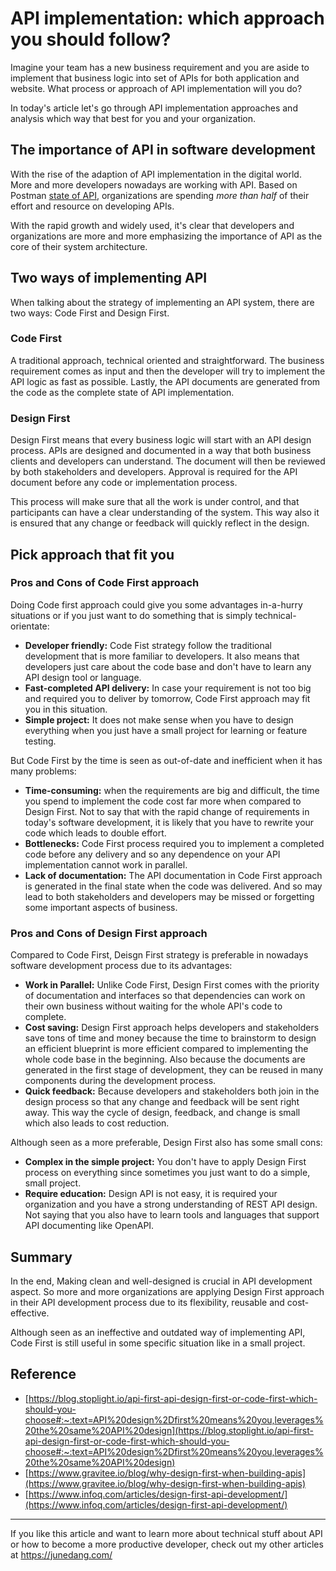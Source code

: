 # API implementation: which approach you should follow?

Imagine your team has a new business requirement and you are aside to implement that business logic into set of APIs for both application and website. What process or approach of API implementation will you do?

In today's article let's go through API implementation approaches and analysis which way that best for you and your organization.

## The importance of API in software development

With the rise of the adaption of API implementation in the digital world. More and more developers nowadays are working with API. Based on Postman [state of API](https://www.postman.com/state-of-api/), organizations are spending _more than half_ of their effort and resource on developing APIs.

With the rapid growth and widely used, it's clear that developers and organizations are more and more emphasizing the importance of API as the core of their system architecture.

## Two ways of implementing API

When talking about the strategy of implementing an API system, there are two ways: Code First and Design First.

### Code First

A traditional approach, technical oriented and straightforward. The business requirement comes as input and then the developer will try to implement the API logic as fast as possible. Lastly, the API documents are generated from the code as the complete state of API implementation.

### Design First

Design First means that every business logic will start with an API design process. APIs are designed and documented in a way that both business clients and developers can understand. The document will then be reviewed by both stakeholders and developers. Approval is required for the API document before any code or implementation process.

This process will make sure that all the work is under control, and that participants can have a clear understanding of the system. This way also it is ensured that any change or feedback will quickly reflect in the design.

## Pick approach that fit you

### Pros and Cons of Code First approach

Doing Code first approach could give you some advantages in-a-hurry situations or if you just want to do something that is simply technical-orientate:

- **Developer friendly:** Code Fist strategy follow the traditional development that is more familiar to developers. It also means that developers just care about the code base and don't have to learn any API design tool or language.
- **Fast-completed API delivery:** In case your requirement is not too big and required you to deliver by tomorrow, Code First approach may fit you in this situation.
- **Simple project:** It does not make sense when you have to design everything when you just have a small project for learning or feature testing.

But Code First by the time is seen as out-of-date and inefficient when it has many problems:

- **Time-consuming:** when the requirements are big and difficult, the time you spend to implement the code cost far more when compared to Design First. Not to say that with the rapid change of requirements in today's software development, it is likely that you have to rewrite your code which leads to double effort.
- **Bottlenecks:** Code First process required you to implement a completed code before any delivery and so any dependence on your API implementation cannot work in parallel.
- **Lack of documentation:** The API documentation in Code First approach is generated in the final state when the code was delivered. And so may lead to both stakeholders and developers may be missed or forgetting some important aspects of business.

### Pros and Cons of Design First approach

Compared to Code First, Deisgn First strategy is preferable in nowadays software development process due to its advantages:

- **Work in Parallel:** Unlike Code First, Design First comes with the priority of documentation and interfaces so that dependencies can work on their own business without waiting for the whole API's code to complete.
- **Cost saving:** Design First approach helps developers and stakeholders save tons of time and money because the time to brainstorm to design an efficient blueprint is more efficient compared to implementing the whole code base in the beginning. Also because the documents are generated in the first stage of development, they can be reused in many components during the development process.
- **Quick feedback:** Because developers and stakeholders both join in the design process so that any change and feedback will be sent right away. This way the cycle of design, feedback, and change is small which also leads to cost reduction.

Although seen as a more preferable, Design First also has some small cons:

- **Complex in the simple project:** You don't have to apply Design First process on everything since sometimes you just want to do a simple, small project.
- **Require education:** Design API is not easy, it is required your organization and you have a strong understanding of REST API design. Not saying that you also have to learn tools and languages that support API documenting like OpenAPI.

## Summary

In the end, Making clean and well-designed is crucial in API development aspect. So more and more organizations are applying Design First approach in their API development process due to its flexibility, reusable and cost-effective.

Although seen as an ineffective and outdated way of implementing API, Code First is still useful in some specific situation like in a small project.

## Reference

- [https://blog.stoplight.io/api-first-api-design-first-or-code-first-which-should-you-choose#:~:text=API%20design%2Dfirst%20means%20you,leverages%20the%20same%20API%20design](https://blog.stoplight.io/api-first-api-design-first-or-code-first-which-should-you-choose#:~:text=API%20design%2Dfirst%20means%20you,leverages%20the%20same%20API%20design)
- [https://www.gravitee.io/blog/why-design-first-when-building-apis](https://www.gravitee.io/blog/why-design-first-when-building-apis)
- [https://www.infoq.com/articles/design-first-api-development/](https://www.infoq.com/articles/design-first-api-development/)

---
If you like this article and want to learn more about technical stuff about API or how to become a more productive developer, check out my other articles at https://junedang.com/